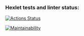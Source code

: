 ### Hexlet tests and linter status:
[![Actions Status](https://github.com/worksheet92/python-project-49/actions/workflows/hexlet-check.yml/badge.svg)](https://github.com/worksheet92/python-project-49/actions)

[![Maintainability](https://api.codeclimate.com/v1/badges/63aea677b0b43b320206/maintainability)](https://codeclimate.com/github/worksheet92/python-project-49/maintainability)